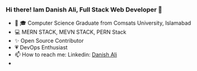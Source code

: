 ### Hi there! Iam Danish Ali, Full Stack Web Developer 👋


- 🔭 🎓 Computer Science Graduate from Comsats University, Islamabad
- 💻 MERN STACK, MEVN STACK, PERN Stack
- ✨ Open Source Contributor
- 💗 DevOps Enthusiast
- 📫 How to reach me: Linkedin: [Danish Ali](https://www.linkedin.com/in/danish-ali-150694229)
- 


